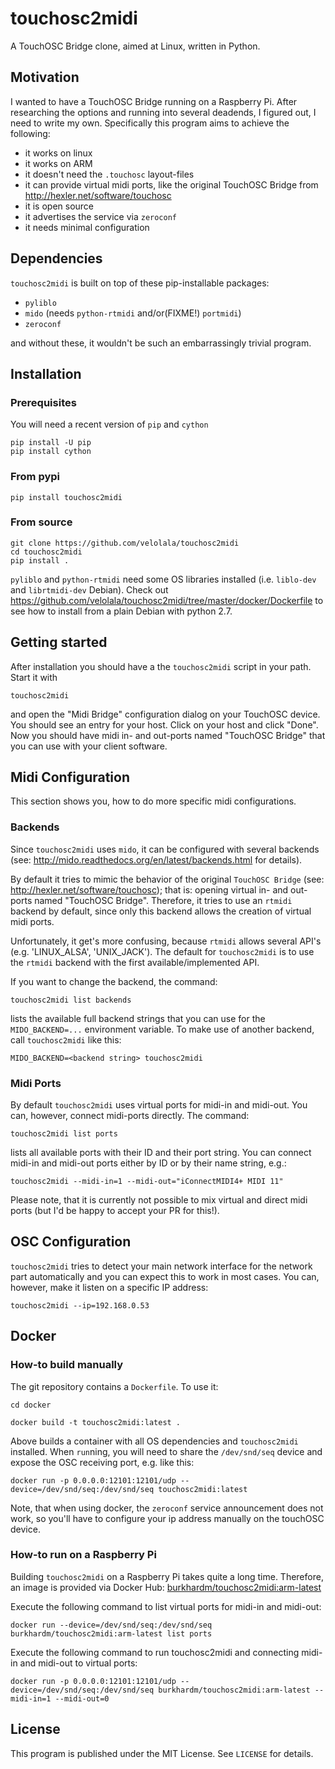 touchosc2midi
==============================================================
A TouchOSC Bridge clone, aimed at Linux, written in Python.

Motivation
----------
I wanted to have a TouchOSC Bridge running on a Raspberry Pi. After researching the options and running into several
deadends, I figured out, I need to write my own. Specifically this program aims to achieve the following:

- it works on linux
- it works on ARM
- it doesn't need the `.touchosc` layout-files
- it can provide virtual midi ports, like the original TouchOSC Bridge from http://hexler.net/software/touchosc
- it is open source
- it advertises the service via `zeroconf`
- it needs minimal configuration

Dependencies
------------
`touchosc2midi` is built on top of these pip-installable packages:

- `pyliblo`
- `mido` (needs `python-rtmidi` and/or(FIXME!) `portmidi`)
- `zeroconf`

and without these, it wouldn't be such an embarrassingly trivial program.

Installation
------------

### Prerequisites
You will need a recent version of `pip` and `cython`

    pip install -U pip
    pip install cython

### From pypi

    pip install touchosc2midi

### From source

    git clone https://github.com/velolala/touchosc2midi
    cd touchosc2midi
    pip install .

`pyliblo` and `python-rtmidi` need some OS libraries installed (i.e. `liblo-dev` and `librtmidi-dev` Debian). Check out https://github.com/velolala/touchosc2midi/tree/master/docker/Dockerfile to see how to install from a plain Debian with python 2.7.

Getting started
---------------
After installation you should have a the `touchosc2midi` script in your path. Start it with

    touchosc2midi

and open the "Midi Bridge" configuration dialog on your TouchOSC device. You should see an entry for your host. Click on your host and click "Done". Now you should have midi in- and out-ports named "TouchOSC Bridge" that you can use with your client software.

Midi Configuration
------------------
This section shows you, how to do more specific midi configurations.

### Backends

Since `touchosc2midi` uses `mido`, it can be configured with several backends (see:
http://mido.readthedocs.org/en/latest/backends.html for details).

By default it tries to mimic the behavior of the original `TouchOSC Bridge` (see: http://hexler.net/software/touchosc); that is: opening virtual in- and out-ports named "TouchOSC Bridge". Therefore, it tries to use an `rtmidi` backend by default, since only this backend allows the creation of virtual midi ports.

Unfortunately, it get's more confusing, because `rtmidi` allows several API's (e.g. 'LINUX_ALSA', 'UNIX_JACK').
The default for `touchosc2midi` is to use the `rtmidi` backend with the first available/implemented API.

If you want to change the backend, the command:

    touchosc2midi list backends

lists the available full backend strings that you can use for the `MIDO_BACKEND=...` environment variable.
To make use of another backend, call `touchosc2midi` like this:

    MIDO_BACKEND=<backend string> touchosc2midi

### Midi Ports

By default `touchosc2midi` uses virtual ports for midi-in and midi-out. You can, however, connect midi-ports directly. The command:

    touchosc2midi list ports

lists all available ports with their ID and their port string. You can connect midi-in and midi-out ports either by ID or by their name string, e.g.:

    touchosc2midi --midi-in=1 --midi-out="iConnectMIDI4+ MIDI 11"

Please note, that it is currently not possible to mix virtual and direct midi ports (but I'd be happy to accept your PR for this!).

OSC Configuration
-----------------
`touchosc2midi` tries to detect your main network interface for the network part automatically and you can expect this to work in most cases. You can, however, make it listen on a specific IP address:

    touchosc2midi --ip=192.168.0.53

Docker
------

### How-to build manually

The git repository contains a `Dockerfile`. To use it:

    cd docker

    docker build -t touchosc2midi:latest .

Above builds a container with all OS dependencies and `touchosc2midi` installed. When `run`ning, you will need to share the `/dev/snd/seq` device and expose the OSC receiving port, e.g. like this:

    docker run -p 0.0.0.0:12101:12101/udp --device=/dev/snd/seq:/dev/snd/seq touchosc2midi:latest

Note, that when using docker, the `zeroconf` service announcement does not work, so you'll have to configure your ip address manually on the touchOSC device.

### How-to run on a Raspberry Pi

Building `touchosc2midi` on a Raspberry Pi takes quite a long time. Therefore, an image is provided via Docker Hub: [burkhardm/touchosc2midi:arm-latest](https://hub.docker.com/r/burkhardm/touchosc2midi)

Execute the following command to list virtual ports for midi-in and midi-out:

`docker run --device=/dev/snd/seq:/dev/snd/seq burkhardm/touchosc2midi:arm-latest list ports`

Execute the following command to run touchosc2midi and connecting midi-in and midi-out to virtual ports:

`docker run -p 0.0.0.0:12101:12101/udp --device=/dev/snd/seq:/dev/snd/seq burkhardm/touchosc2midi:arm-latest --midi-in=1 --midi-out=0`


License
-------
This program is published under the MIT License. See `LICENSE` for details.
